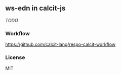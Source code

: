 
ws-edn in calcit-js
----

_TODO_

### Workflow

https://github.com/calcit-lang/respo-calcit-workflow

### License

MIT
